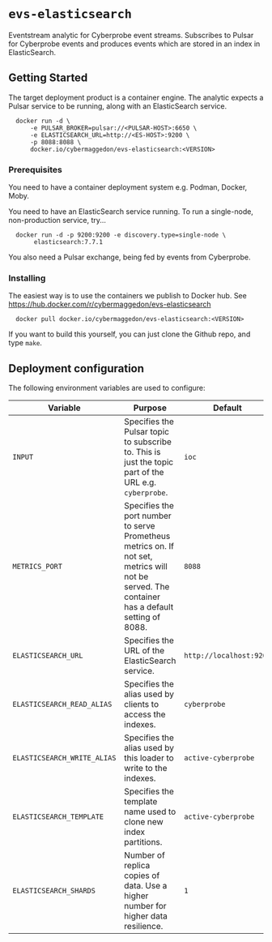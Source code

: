 # `evs-elasticsearch`

Eventstream analytic for Cyberprobe event streams.  Subscribes to Pulsar
for Cyberprobe events and produces events which are stored in an index in
ElasticSearch.

## Getting Started

The target deployment product is a container engine.  The analytic expects
a Pulsar service to be running, along with an ElasticSearch service.

```
  docker run -d \
      -e PULSAR_BROKER=pulsar://<PULSAR-HOST>:6650 \
      -e ELASTICSEARCH_URL=http://<ES-HOST>:9200 \
      -p 8088:8088 \
      docker.io/cybermaggedon/evs-elasticsearch:<VERSION>
```
      
### Prerequisites

You need to have a container deployment system e.g. Podman, Docker, Moby.

You need to have an ElasticSearch service running.  To run a single-node,
non-production service, try...

```
  docker run -d -p 9200:9200 -e discovery.type=single-node \
       elasticsearch:7.7.1
```

You also need a Pulsar exchange, being fed by events from Cyberprobe.

### Installing

The easiest way is to use the containers we publish to Docker hub.
See https://hub.docker.com/r/cybermaggedon/evs-elasticsearch

```
  docker pull docker.io/cybermaggedon/evs-elasticsearch:<VERSION>
```

If you want to build this yourself, you can just clone the Github repo,
and type `make`.

## Deployment configuration

The following environment variables are used to configure:

| Variable | Purpose | Default |
|----------|---------|---------|
| `INPUT` | Specifies the Pulsar topic to subscribe to.  This is just the topic part of the URL e.g. `cyberprobe`. | `ioc` |
| `METRICS_PORT` | Specifies the port number to serve Prometheus metrics on.  If not set, metrics will not be served. The container has a default setting of 8088. | `8088` |
| `ELASTICSEARCH_URL` | Specifies the URL of the ElasticSearch service. | `http://localhost:9200` |
| `ELASTICSEARCH_READ_ALIAS` | Specifies the alias used by clients to access the indexes. | `cyberprobe` |
| `ELASTICSEARCH_WRITE_ALIAS` | Specifies the alias used by this loader to write to the indexes. | `active-cyberprobe` |
| `ELASTICSEARCH_TEMPLATE` | Specifies the template name used to clone new index partitions. | `active-cyberprobe` |
| `ELASTICSEARCH_SHARDS` | Number of replica copies of data.  Use a higher number for higher data resilience. | `1` |


